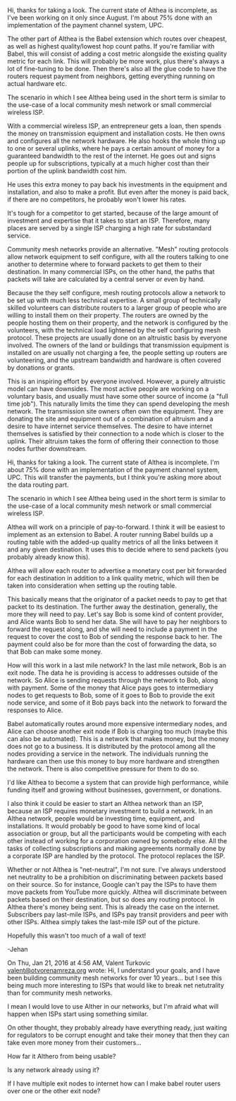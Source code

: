 Hi, thanks for taking a look. The current state of Althea is incomplete, as I've been working on it only since August. I'm about 75% done with an implementation of the payment channel system, UPC.

The other part of Althea is the Babel extension which routes over cheapest, as well as highest quality/lowest hop count paths. If you're familiar with Babel, this will consist of adding a cost metric alongside the existing quality metric for each link. This will probably be more work, plus there's always a lot of fine-tuning to be done. Then there's also all the glue code to have the routers request payment from neighbors, getting everything running on actual hardware etc.

The scenario in which I see Althea being used in the short term is similar to the use-case of a local community mesh network or small commercial wireless ISP.

With a commercial wireless ISP, an entrepreneur gets a loan, then spends the money on transmission equipment and installation costs. He then owns and configures all the network hardware. He also hooks the whole thing up to one or several uplinks, where he pays a certain amount of money for a guaranteed bandwidth to the rest of the internet. He goes out and signs people up for subscriptions, typically at a much higher cost than their portion of the uplink bandwidth cost him.

He uses this extra money to pay back his investments in the equipment and installation, and also to make a profit. But even after the money is paid back, if there are no competitors, he probably won't lower his rates.

It's tough for a competitor to get started, because of the large amount of investment and expertise that it takes to start an ISP. Therefore, many places are served by a single ISP charging a high rate for substandard service.

Community mesh networks provide an alternative. "Mesh" routing protocols allow network equipment to self configure, with all the routers talking to one another to determine where to forward packets to get them to their destination. In many commercial ISPs, on the other hand, the paths that packets will take are calculated by a central server or even by hand.

Because the they self configure, mesh routing protocols allow a network to be set up with much less technical expertise. A small group of technically skilled volunteers can distribute routers to a larger group of people who are willing to install them on their property. The routers are owned by the people hosting them on their property, and the network is configured by the volunteers, with the technical load lightened by the self configuring mesh protocol. These projects are usually done on an altruistic basis by everyone involved. The owners of the land or buildings that transmission equipment is installed on are usually not charging a fee, the people setting up routers are volunteering, and the upstream bandwidth and hardware is often covered by donations or grants.

This is an inspiring effort by everyone involved. However, a purely altruistic model can have downsides. The most active people are working on a voluntary basis, and usually must have some other source of income (a "full time job"). This naturally limits the time they can spend developing the mesh network. The transmission site owners often own the equipment. They are donating the site and equipment out of a combination of altruism and a desire to have internet service themselves. The desire to have internet themselves is satisfied by their connection to a node which is closer to the uplink. Their altruism takes the form of offering their connection to those nodes further downstream.





Hi, thanks for taking a look. The current state of Althea is incomplete. I'm about 75% done with an implementation of the payment channel system, UPC. This will transfer the payments, but I think you're asking more about the data routing part.

The scenario in which I see Althea being used in the short term is similar to the use-case of a local community mesh network or small commercial wireless ISP.

Althea will work on a principle of pay-to-forward. I think it will be easiest to implement as an extension to Babel. A router running Babel builds up a routing table with the added-up quality metrics of all the links between it and any given destination. It uses this to decide where to send packets (you probably already know this).

Althea will allow each router to advertise a monetary cost per bit forwarded for each destination in addition to a link quality metric, which will then be taken into consideration when setting up the routing table.

This basically means that the originator of a packet needs to pay to get that packet to its destination. The further away the destination, generally, the more they will need to pay. Let's say Bob is some kind of content provider, and Alice wants Bob to send her data. She will have to pay her neighbors to forward the request along, and she will need to include a payment in the request to cover the cost to Bob of sending the response back to her. The payment could also be for more than the cost of forwarding the data, so that Bob can make some money.

How will this work in a last mile network? In the last mile network, Bob is an exit node. The data he is providing is access to addresses outside of the network. So Alice is sending requests through the network to Bob, along with payment. Some of the money that Alice pays goes to intermediary nodes to get requests to Bob, some of it goes to Bob to provide the exit node service, and some of it Bob pays back into the network to forward the responses to Alice.

Babel automatically routes around more expensive intermediary nodes, and Alice can choose another exit node if Bob is charging too much (maybe this can also be automated). This is a network that makes money, but the money does not go to a business. It is distributed by the protocol among all the nodes providing a service in the network. The individuals running the hardware can then use this money to buy more hardware and strengthen the network. There is also competitive pressure for them to do so.

I'd like Althea to become a system that can provide high performance, while funding itself and growing without businesses, government, or donations.

I also think it could be easier to start an Althea network than an ISP, because an ISP requires monetary investment to build a network. In an Althea network, people would be investing time, equipment, and installations. It would probably be good to have some kind of local association or group, but all the participants would be competing with each other instead of working for a corporation owned by somebody else. All the tasks of collecting subscriptions and making agreements normally done by a corporate ISP are handled by the protocol. The protocol replaces the ISP.

Whether or not Althea is "net-neutral", I'm not sure. I've always understood net neutrality to be a prohibition on discriminating between packets based on their source. So for instance, Google can't pay the ISPs to have them move packets from YouTube more quickly. Althea will discriminate between packets based on their destination, but so does any routing protocol. In Althea there's money being sent. This is already the case on the internet. Subscribers pay last-mile ISPs, and ISPs pay transit providers and peer with other ISPs. Althea simply takes the last-mile ISP out of the picture.

Hopefully this wasn't too much of a wall of text!

-Jehan

On Thu, Jan 21, 2016 at 4:56 AM, Valent Turkovic <valent@otvorenamreza.org> wrote:
Hi,
I understand your goals, and I have been building community mesh
networks for over 10 years... but I see this being much more
interesting to ISPs that would like to break net netutrality than for
community mesh networks.

I mean I would love to use Alther in our networks, but I'm afraid what
will happen when ISPs start using something similar.

On other thought, they probably already have everything ready, just
waiting for regulators to be corrupt enought and take their money that
then they can take even more money from their customers...

How far it Althero from being usable?

Is any network already using it?

If I have multiple exit nodes to internet how can I make babel router
users over one or the other exit node?

